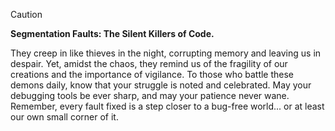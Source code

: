 > [!CAUTION]  
> **Segmentation Faults: The Silent Killers of Code.**
> 
> They creep in like thieves in the night, corrupting memory and leaving us in despair.
> Yet, amidst the chaos, they remind us of the fragility of our creations and the importance of vigilance.
> To those who battle these demons daily, know that your struggle is noted and celebrated.
> May your debugging tools be ever sharp, and may your patience never wane.
> Remember, every fault fixed is a step closer to a bug-free world... or at least our own small corner of it.
